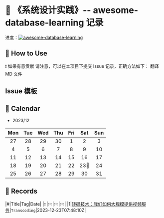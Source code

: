 # 📝 《系统设计实践》-- awesome-database-learning 记录

进度：[![awesome-database-learning](https://img.shields.io/github/issues/sumulige/system-design-resources?style=flat&label=%F0%9F%8C%B8%20awesome-database-learning%20Record&labelColor=%20%236DB9EF&color=%23FF90BC&link=https%3A%2F%2Fgithub.com%2Fsumulige%2Fsystem-design-resources)](https://github.com/sumulige/huawei-od)

## 🎄 How to Use

❗ 如果有意贡献 请注意，可以在本项目下提交 Issue 记录，正确方法如下：
翻译 MD 文件

## Issue 模板

## 🎯 Calendar



* 2023/12

|Mon|Tue|Wed|Thu|Fri|Sat|Sun|
|:-:|:-:|:-:|:-:|:-:|:-:|:-:|
|27|28|29|30|1|2|3|
|4|5|6|7|8|9|10|
|11|12|13|14|15|16|17|
|18|19|20|21|22|23🌟|24|
|25|26|27|28|29|30|31|


## 🍃 Records

|#|Title|Tag|Date|
|::|:-:|:-:|:-:|
|1|[转码技术：我们如何大规模提供视频服务](https://github.com/sumulige/system-design-resources/issues/1)|`Transcoding`|2023-12-23T07:48:10Z|


